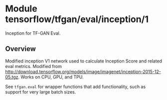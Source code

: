 # Module tensorflow/tfgan/eval/inception/1
Inception for TF-GAN Eval.

<!-- fine-tunable: false -->
<!-- format: hub -->
<!-- module-type: image-feature-vector -->

## Overview

Modified inception V1 network used to calculate Inception Score and related eval
metrics. Modified from
http://download.tensorflow.org/models/image/imagenet/inception-2015-12-05.tgz.
Works on CPU, GPU, and TPU.

See `tfgan.eval` for wrapper functions that add functionality, such as support
for very large batch sizes.
